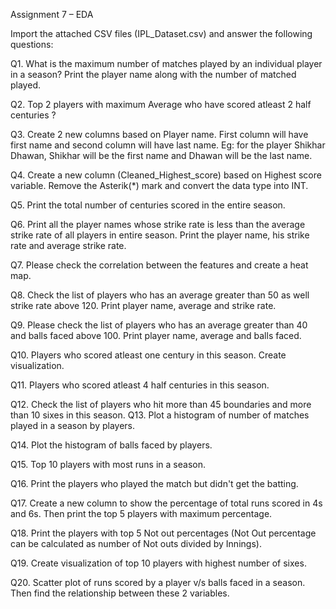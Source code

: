 Assignment 7 – EDA

Import the attached CSV files (IPL_Dataset.csv) and answer the following questions:

Q1. What is the maximum number of matches played by an individual player in a season? Print the player name along with the number of matched played.

Q2. Top 2 players with maximum Average who have scored atleast 2 half centuries ?

Q3. Create 2 new columns based on Player name. First column will have first name and second column will have last name. Eg: for the player Shikhar Dhawan, Shikhar will be the first name and Dhawan will be the last name.

Q4. Create a new column (Cleaned_Highest_score) based on Highest score variable. Remove the Asterik(*) mark and convert the data type into INT.

Q5. Print the total number of centuries scored in the entire season.

Q6. Print all the player names whose strike rate is less than the average strike rate of all players in entire season. Print the player name, his strike rate and average strike rate.

Q7. Please check the correlation between the features and create a heat map.

Q8. Check the list of players who has an average greater than 50 as well strike rate above 120. Print player name, average and strike rate.

Q9. Please check the list of players who has an average greater than 40 and balls faced above 100. Print player name, average and balls faced.

Q10. Players who scored atleast one century in this season. Create visualization.

Q11. Players who scored atleast 4 half centuries in this season.

Q12. Check the list of players who hit more than 45 boundaries and more than 10 sixes in this season.
Q13. Plot a histogram of number of matches played in a season by players.

Q14. Plot the histogram of balls faced by players.

Q15. Top 10 players with most runs in a season.

Q16. Print the players who played the match but didn't get the batting.

Q17. Create a new column to show the percentage of total runs scored in 4s and 6s. Then print the top 5 players with maximum percentage.

Q18. Print the players with top 5 Not out percentages (Not Out percentage can be calculated as number of Not outs divided by Innings).

Q19. Create visualization of top 10 players with highest number of sixes.

Q20. Scatter plot of runs scored by a player v/s balls faced in a season. Then find the relationship between these 2 variables.


